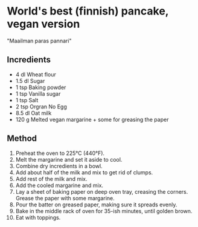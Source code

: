 # World's best (finnish) pancake, vegan version
"Maailman paras pannari"

## Incredients
- 4 dl Wheat flour
- 1.5 dl Sugar
- 1 tsp Baking powder
- 1 tsp Vanilla sugar
- 1 tsp Salt
- 2 tsp Orgran No Egg
- 8.5 dl Oat milk
- 120 g Melted vegan margarine + some for greasing the paper

## Method
1. Preheat the oven to 225&deg;C (440&deg;F).
2. Melt the margarine and set it aside to cool.
3. Combine dry incredients in a bowl.
4. Add about half of the milk and mix to get rid of clumps.
5. Add rest of the milk and mix.
6. Add the cooled margarine and mix.
7. Lay a sheet of baking paper on deep oven tray, creasing the corners. Grease the paper with some margarine.
8. Pour the batter on greased paper, making sure it spreads evenly.
9. Bake in the middle rack of oven for 35-ish minutes, until golden brown.
10. Eat with toppings.
